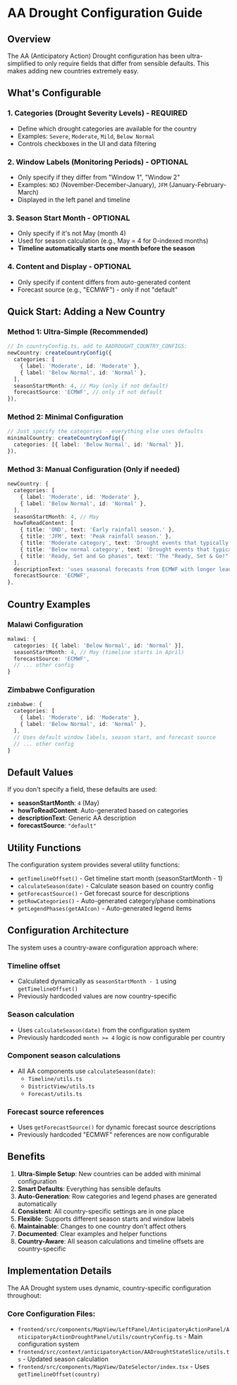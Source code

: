 # AA Drought Configuration Guide

## Overview

The AA (Anticipatory Action) Drought configuration has been ultra-simplified to only require fields that differ from sensible defaults. This makes adding new countries extremely easy.

## What's Configurable

### 1. **Categories** (Drought Severity Levels) - **REQUIRED**
- Define which drought categories are available for the country
- Examples: `Severe`, `Moderate`, `Mild`, `Below Normal`
- Controls checkboxes in the UI and data filtering

### 2. **Window Labels** (Monitoring Periods) - **OPTIONAL**
- Only specify if they differ from "Window 1", "Window 2"
- Examples: `NDJ` (November-December-January), `JFM` (January-February-March)
- Displayed in the left panel and timeline

### 3. **Season Start Month** - **OPTIONAL**
- Only specify if it's not May (month 4)
- Used for season calculation (e.g., May = 4 for 0-indexed months)
- **Timeline automatically starts one month before the season**

### 4. **Content and Display** - **OPTIONAL**
- Only specify if content differs from auto-generated content
- Forecast source (e.g., "ECMWF") - only if not "default"

## Quick Start: Adding a New Country

### Method 1: Ultra-Simple (Recommended)

```typescript
// In countryConfig.ts, add to AADROUGHT_COUNTRY_CONFIGS:
newCountry: createCountryConfig({
  categories: [
    { label: 'Moderate', id: 'Moderate' },
    { label: 'Below Normal', id: 'Normal' },
  ],
  seasonStartMonth: 4, // May (only if not default)
  forecastSource: 'ECMWF', // only if not default
}),
```

### Method 2: Minimal Configuration

```typescript
// Just specify the categories - everything else uses defaults
minimalCountry: createCountryConfig({
  categories: [{ label: 'Below Normal', id: 'Normal' }],
}),
```

### Method 3: Manual Configuration (Only if needed)

```typescript
newCountry: {
  categories: [
    { label: 'Moderate', id: 'Moderate' },
    { label: 'Below Normal', id: 'Normal' },
  ],
  seasonStartMonth: 4, // May
  howToReadContent: [
    { title: 'OND', text: 'Early rainfall season.' },
    { title: 'JFM', text: 'Peak rainfall season.' },
    { title: 'Moderate category', text: 'Drought events that typically occur once every 5 years.' },
    { title: 'Below normal category', text: 'Drought events that typically occur once every 3 years.' },
    { title: 'Ready, Set and Go phases', text: 'The "Ready, Set & Go!" system uses seasonal forecasts from ECMWF...' },
  ],
  descriptionText: 'uses seasonal forecasts from ECMWF with longer lead time...',
  forecastSource: 'ECMWF',
},
```

## Country Examples

### Malawi Configuration
```typescript
malawi: {
  categories: [{ label: 'Below Normal', id: 'Normal' }],
  seasonStartMonth: 4, // May (timeline starts in April)
  forecastSource: 'ECMWF',
  // ... other config
}
```

### Zimbabwe Configuration
```typescript
zimbabwe: {
  categories: [
    { label: 'Moderate', id: 'Moderate' },
    { label: 'Below Normal', id: 'Normal' },
  ],
  // Uses default window labels, season start, and forecast source
  // ... other config
}
```

## Default Values

If you don't specify a field, these defaults are used:

- **seasonStartMonth**: `4` (May)
- **howToReadContent**: Auto-generated based on categories
- **descriptionText**: Generic AA description
- **forecastSource**: `"default"`

## Utility Functions

The configuration system provides several utility functions:

- `getTimelineOffset()` - Get timeline start month (seasonStartMonth - 1)
- `calculateSeason(date)` - Calculate season based on country config
- `getForecastSource()` - Get forecast source for descriptions
- `getRowCategories()` - Auto-generated category/phase combinations
- `getLegendPhases(getAAIcon)` - Auto-generated legend items

## Configuration Architecture

The system uses a country-aware configuration approach where:

### Timeline offset
- Calculated dynamically as `seasonStartMonth - 1` using `getTimelineOffset()`
- Previously hardcoded values are now country-specific

### Season calculation
- Uses `calculateSeason(date)` from the configuration system
- Previously hardcoded `month >= 4` logic is now configurable per country

### Component season calculations
- All AA components use `calculateSeason(date)`:
  - `Timeline/utils.ts`
  - `DistrictView/utils.ts` 
  - `Forecast/utils.ts`

### Forecast source references
- Uses `getForecastSource()` for dynamic forecast source descriptions
- Previously hardcoded "ECMWF" references are now configurable

## Benefits

1. **Ultra-Simple Setup**: New countries can be added with minimal configuration
2. **Smart Defaults**: Everything has sensible defaults
3. **Auto-Generation**: Row categories and legend phases are generated automatically
4. **Consistent**: All country-specific settings are in one place
5. **Flexible**: Supports different season starts and window labels
6. **Maintainable**: Changes to one country don't affect others
7. **Documented**: Clear examples and helper functions
8. **Country-Aware**: All season calculations and timeline offsets are country-specific

## Implementation Details

The AA Drought system uses dynamic, country-specific configuration throughout:

### Core Configuration Files:
- `frontend/src/components/MapView/LeftPanel/AnticipatoryActionPanel/AnticipatoryActionDroughtPanel/utils/countryConfig.ts` - Main configuration system
- `frontend/src/context/anticipatoryAction/AADroughtStateSlice/utils.ts` - Updated season calculation
- `frontend/src/components/MapView/DateSelector/index.tsx` - Uses `getTimelineOffset(country)`
